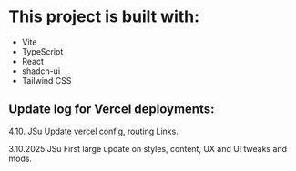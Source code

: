 # This project is built with:

- Vite
- TypeScript
- React
- shadcn-ui
- Tailwind CSS


## Update log for Vercel deployments:
4.10. JSu
Update vercel config, routing Links.

3.10.2025 JSu
First large update on styles, content, UX and UI tweaks and mods.
